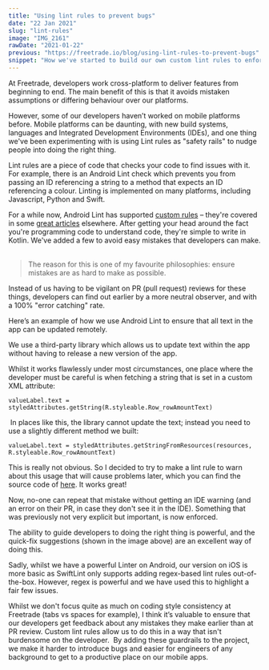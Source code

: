 ```yaml
---
title: "Using lint rules to prevent bugs"
date: "22 Jan 2021"
slug: "lint-rules"
image: "IMG_2161"
rawDate: "2021-01-22"
previous: "https://freetrade.io/blog/using-lint-rules-to-prevent-bugs"
snippet: "How we've started to build our own custom lint rules to enforce code style and easy-to-miss subtle gotchas."
---
```


At Freetrade, developers work cross-platform to deliver features from beginning to end. The main benefit of this is that it avoids mistaken assumptions or differing behaviour over our platforms. 

However, some of our developers haven’t worked on mobile platforms before. Mobile platforms can be daunting, with new build systems, languages and Integrated Development Environments (IDEs), and one thing we've been experimenting with is using Lint rules as "safety rails" to nudge people into doing the right thing.

Lint rules are a piece of code that checks your code to find issues with it. For example, there is an Android Lint check which prevents you from passing an ID referencing a string to a method that expects an ID referencing a colour. Linting is implemented on many platforms, including Javascript, Python and Swift.

For a while now, Android Lint has supported [custom rules](https://github.com/googlesamples/android-custom-lint-rules) – they're covered in some [great articles](https://medium.com/@dbottillo/how-to-write-a-custom-rule-in-lint-d2395d88c8c2) elsewhere. After getting your head around the fact you're programming code to understand code, they're simple to write in Kotlin. We've added a few to avoid easy mistakes that developers can make. 
‍
> The reason for this is one of my favourite philosophies: ensure mistakes are as hard to make as possible.   

Instead of us having to be vigilant on PR (pull request) reviews for these things, developers can find out earlier by a more neutral observer, and with a 100% "error catching" rate. 

Here’s an example of how we use Android Lint to ensure that all text in the app can be updated remotely.

We use a third-party library which allows us to update text within the app without having to release a new version of the app. 

Whilst it works flawlessly under most circumstances, one place where the developer must be careful is when fetching a string that is set in a custom XML attribute:

```
valueLabel.text = styledAttributes.getString(R.styleable.Row_rowAmountText)
```
‍
In places like this, the library cannot update the text; instead you need to use a slightly different method we built:

```
valueLabel.text = styledAttributes.getStringFromResources(resources, R.styleable.Row_rowAmountText)
```

This is really not obvious. So I decided to try to make a lint rule to warn about this usage that will cause problems later, which you can find the source code of [here](https://gist.github.com/amlcurran/aaecb3fcc10236be3d7a5a677a96ce3f#file-lokalisestyledattributelintrule-kt). It works great!

Now, no-one can repeat that mistake without getting an IDE warning (and an error on their PR, in case they don't see it in the IDE). Something that was previously not very explicit but important, is now enforced. 

The ability to guide developers to doing the right thing is powerful, and the quick-fix suggestions (shown in the image above) are an excellent way of doing this.

Sadly, whilst we have a powerful Linter on Android, our version on iOS is more basic as SwiftLint only supports adding regex-based lint rules out-of-the-box. However, regex is powerful and we have used this to highlight a fair few issues.

Whilst we don't focus quite as much on coding style consistency at Freetrade (tabs vs spaces for example), I think it’s valuable to ensure that our developers get feedback about any mistakes they make earlier than at PR review. Custom lint rules allow us to do this in a way that isn't burdensome on the developer. 
‍
By adding these guardrails to the project, we make it harder to introduce bugs and easier for engineers of any background to get to a productive place on our mobile apps.